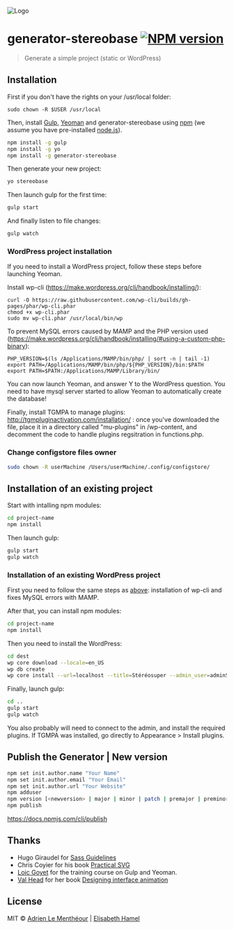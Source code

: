 ![Logo](logo.jpg)

# generator-stereobase [![NPM version][npm-image]][npm-url]
> Generate a simple project (static or WordPress)

## Installation

First if you don't have the rights on your /usr/local folder:

```bach
sudo chown -R $USER /usr/local
```

Then, install [Gulp](http://gulpjs.com), [Yeoman](http://yeoman.io) and generator-stereobase using [npm](https://www.npmjs.com/) (we assume you have pre-installed [node.js](https://nodejs.org/)).

```bash
npm install -g gulp
npm install -g yo
npm install -g generator-stereobase
```

Then generate your new project:

```bash
yo stereobase
```

Then launch gulp for the first time:

```bash
gulp start
```

And finally listen to file changes:

```bash
gulp watch
```

### WordPress project installation

If you need to install a WordPress project, follow these steps before launching Yeoman.

Install wp-cli (https://make.wordpress.org/cli/handbook/installing/):

```
curl -O https://raw.githubusercontent.com/wp-cli/builds/gh-pages/phar/wp-cli.phar
chmod +x wp-cli.phar
sudo mv wp-cli.phar /usr/local/bin/wp
```

To prevent MySQL errors caused by MAMP and the PHP version used (https://make.wordpress.org/cli/handbook/installing/#using-a-custom-php-binary):

```
PHP_VERSION=$(ls /Applications/MAMP/bin/php/ | sort -n | tail -1)
export PATH=/Applications/MAMP/bin/php/${PHP_VERSION}/bin:$PATH
export PATH=$PATH:/Applications/MAMP/Library/bin/
```

You can now launch Yeoman, and answer Y to the WordPress question. You need to have mysql server started to allow Yeoman to automatically create the database!

Finally, install TGMPA to manage plugins: http://tgmpluginactivation.com/installation/ : once you've downloaded the file, place it in a directory called "mu-plugins" in /wp-content, and decomment the code to handle plugins regsitration in functions.php. 


### Change configstore files owner

```bash
sudo chown -R userMachine /Users/userMachine/.config/configstore/
```


## Installation of an existing project

Start with intalling npm modules:

```bash
cd project-name
npm install
```

Then launch gulp:

```bash
gulp start
gulp watch
```

### Installation of an existing WordPress project

First you need to follow the same steps as [above](#wordpress-project-installation): installation of wp-cli and fixes MySQL errors with MAMP.

After that, you can install npm modules:

```bash
cd project-name
npm install
```

Then you need to install the WordPress:

```bash
cd dest
wp core download --locale=en_US
wp db create
wp core install --url=localhost --title=Stéréosuper --admin_user=adminStereo --admin_password=azerty --admin_email=bisou@stereosuper.fr
```

Finally, launch gulp:

```bash
cd ..
gulp start
gulp watch
```

You also probably will need to connect to the admin, and install the required plugins. If TGMPA was installed, go directly to Appearance > Install plugins. 


## Publish the Generator | New version

```bash
npm set init.author.name "Your Name"
npm set init.author.email "Your Email"
npm set init.author.url "Your Website"
npm adduser
npm version [<newversion> | major | minor | patch | premajor | preminor | prepatch | prerelease | from-git]
npm publish
```
https://docs.npmjs.com/cli/publish


## Thanks

* Hugo Giraudel for [Sass Guidelines](https://sass-guidelin.es/)
* Chris Coyier for his book [Practical SVG](https://abookapart.com/products/practical-svg)
* [Loic Goyet](https://github.com/LoicGoyet) for the training course on Gulp and Yeoman.
* [Val Head](http://valhead.com/) for her book [Designing interface animation](http://rosenfeldmedia.com/books/designing-interface-animation/)


## License

MIT © [Adrien Le Menthéour](www.adrienlm.com) | [Elisabeth Hamel](www.e-hamel.com)


[npm-image]: https://badge.fury.io/js/generator-stereobase.svg
[npm-url]: https://npmjs.org/package/generator-stereobase
[travis-image]: https://travis-ci.org/stereosuper/generator-stereobase.svg?branch=master
[travis-url]: https://travis-ci.org/stereosuper/generator-stereobase
[daviddm-image]: https://david-dm.org/stereosuper/generator-stereobase.svg?theme=shields.io
[daviddm-url]: https://david-dm.org/stereosuper/generator-stereobase
